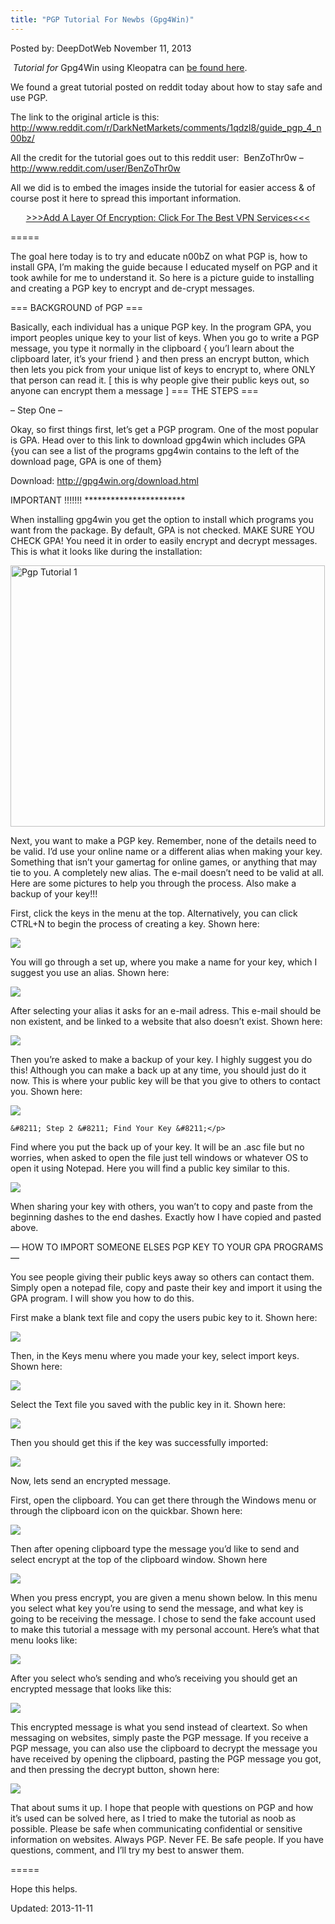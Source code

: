 ```yaml
---
title: "PGP Tutorial For Newbs (Gpg4Win)"
---
```

<span>Posted by: DeepDotWeb </span>
<span>November 11, 2013</span>

<div>
<p> <em>Tutorial for </em>Gpg4Win using Kleopatra can <a href="https://gir.pub/deepdotweb/2015/02/21/pgp-tutorial-for-windows-kleopatra-gpg4win/">be found here</a>.</p>
<p>We found a great tutorial posted on reddit today about how to stay safe and use PGP.</p>
<p>The link to the original article is this: <a href="http://www.reddit.com/r/DarkNetMarkets/comments/1qdzl8/guide_pgp_4_n00bz/" target="_blank">http://www.reddit.com/r/DarkNetMarkets/comments/1qdzl8/guide_pgp_4_n00bz/</a></p>
<p>All the credit for the tutorial goes out to this reddit user:  BenZoThr0w &#8211;  <a href="http://www.reddit.com/user/BenZoThr0w" target="_blank">http://www.reddit.com/user/BenZoThr0w</a></p>
<p>All we did is to embed the images inside the tutorial for easier access &amp; of course post it here to spread this important information.</p>
<p style="text-align: center;"><a href="https://gir.pub/deepdotweb/vpn-comparison-chart/">&gt;&gt;&gt;Add A Layer Of Encryption: Click For The Best VPN Services&lt;&lt;&lt;</a></p>
<p>=====</p>
<p>The goal here today is to try and educate n00bZ on what PGP is, how to install GPA, I&#8217;m making the guide because I educated myself on PGP and it took awhile for me to understand it. So here is a picture guide to installing and creating a PGP key to encrypt and de-crypt messages.</p>
<p>=== BACKGROUND of PGP ===</p>
<p>Basically, each individual has a unique PGP key. In the program GPA, you import peoples unique key to your list of keys. When you go to write a PGP message, you type it normally in the clipboard { you&#8217;l learn about the clipboard later, it&#8217;s your friend } and then press an encrypt button, which then lets you pick from your unique list of keys to encrypt to, where ONLY that person can read it. [ this is why people give their public keys out, so anyone can encrypt them a message ]
    === THE STEPS ===</p>
<p>&#8211; Step One &#8211;</p>
<p>Okay, so first things first, let&#8217;s get a PGP program. One of the most popular is GPA. Head over to this link to download gpg4win which includes GPA {you can see a list of the programs gpg4win contains to the left of the download page, GPA is one of them}</p>
<p>Download: <a href="http://gpg4win.org/download.html">http://gpg4win.org/download.html</a></p>
<p>IMPORTANT !!!!!!! ***********************</p>
<p>When installing gpg4win you get the option to install which programs you want from the package. By default, GPA is not checked. MAKE SURE YOU CHECK GPA! You need it in order to easily encrypt and decrypt messages. This is what it looks like during the installation:</p>
<p><img class="aligncenter size-full wp-image-1291" src="/imgs/2013/11/14.png" alt="Pgp Tutorial 1" width="503" height="418" srcset="/imgs/2013/11/14.png 656w, /imgs/2013/11/14-300x250.png 300w" sizes="(max-width: 503px) 100vw, 503px" /></p>
<p>Next, you want to make a PGP key. Remember, none of the details need to be valid. I&#8217;d use your online name or a different alias when making your key. Something that isn&#8217;t your gamertag for online games, or anything that may tie to you. A completely new alias. The e-mail doesn&#8217;t need to be valid at all. Here are some pictures to help you through the process. Also make a backup of your key!!!</p>
<p>First, click the keys in the menu at the top. Alternatively, you can click CTRL+N to begin the process of creating a key. Shown here:</p>
<img src="https://gir.pub/deepdotweb/imgs/2013/11/21.png" />

<p>You will go through a set up, where you make a name for your key, which I suggest you use an alias. Shown here:</p>
<img src="https://gir.pub/deepdotweb/imgs/2013/11/31.png" />

<p>After selecting your alias it asks for an e-mail adress. This e-mail should be non existent, and be linked to a website that also doesn&#8217;t exist. Shown here:</p>
<img src="https://gir.pub/deepdotweb/imgs/2013/11/41.png" />

<p>Then you&#8217;re asked to make a backup of your key. I highly suggest you do this! Although you can make a back up at any time, you should just do it now. This is where your public key will be that you give to others to contact you. Shown here:</p>
<img src="https://gir.pub/deepdotweb/imgs/2013/11/51.png" />

    &#8211; Step 2 &#8211; Find Your Key &#8211;</p>
<p>Find where you put the back up of your key. It will be an .asc file but no worries, when asked to open the file just tell windows or whatever OS to open it using Notepad. Here you will find a public key similar to this.</p>
<img src="https://gir.pub/deepdotweb/imgs/2013/11/61.png" />

<p>When sharing your key with others, you wan&#8217;t to copy and paste from the beginning dashes to the end dashes. Exactly how I have copied and pasted above.</p>
<p>&#8212; HOW TO IMPORT SOMEONE ELSES PGP KEY TO YOUR GPA PROGRAMS &#8212;</p>
<p>You see people giving their public keys away so others can contact them. Simply open a notepad file, copy and paste their key and import it using the GPA program. I will show you how to do this.</p>
<p>First make a blank text file and copy the users pubic key to it. Shown here:</p>
<img src="https://gir.pub/deepdotweb/imgs/2013/11/71.png" />

<p>Then, in the Keys menu where you made your key, select import keys. Shown here:</p>
<img src="https://gir.pub/deepdotweb/imgs/2013/11/81.png" />

<p>Select the Text file you saved with the public key in it. Shown here:</p>
<img src="https://gir.pub/deepdotweb/imgs/2013/11/91.png" />

<p>Then you should get this if the key was successfully imported:</p>
<img src="https://gir.pub/deepdotweb/imgs/2013/11/101.png" />

<p>Now, lets send an encrypted message.</p>
<p>First, open the clipboard. You can get there through the Windows menu or through the clipboard icon on the quickbar. Shown here:</p>
<img src="https://gir.pub/deepdotweb/imgs/2013/11/111.png" />

<p>Then after opening clipboard type the message you&#8217;d like to send and select encrypt at the top of the clipboard window. Shown here</p>
<img src="https://gir.pub/deepdotweb/imgs/2013/11/121.png" />

<p>When you press encrypt, you are given a menu shown below. In this menu you select what key you&#8217;re using to send the message, and what key is going to be receiving the message. I chose to send the fake account used to make this tutorial a message with my personal account. Here&#8217;s what that menu looks like:</p>
<img src="https://gir.pub/deepdotweb/imgs/2013/11/131.png" />

<p>After you select who&#8217;s sending and who&#8217;s receiving you should get an encrypted message that looks like this:</p>
<img src="https://gir.pub/deepdotweb/imgs/2013/11/141.png" />

<p>This encrypted message is what you send instead of cleartext. So when messaging on websites, simply paste the PGP message. If you receive a PGP message, you can also use the clipboard to decrypt the message you have received by opening the clipboard, pasting the PGP message you got, and then pressing the decrypt button, shown here:</p>
<img src="https://gir.pub/deepdotweb/imgs/2013/11/15.png" />

<p>That about sums it up. I hope that people with questions on PGP and how it&#8217;s used can be solved here, as I tried to make the tutorial as noob as possible. Please be safe when communicating confidential or sensitive information on websites. Always PGP. Never FE. Be safe people. If you have questions, comment, and I&#8217;ll try my best to answer them.</p>
<p>=====</p>
<p>Hope this helps.</p>
</div>


Updated: 2013-11-11